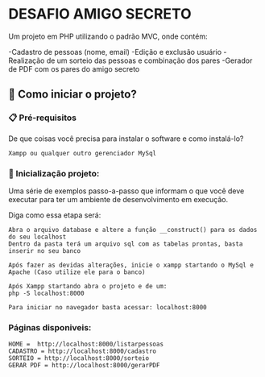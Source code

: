 # DESAFIO AMIGO SECRETO

Um projeto em PHP utilizando o padrão MVC, onde contém:

-Cadastro de pessoas (nome, email)
-Edição e exclusão usuário
-Realização de um sorteio das pessoas e combinação dos pares
-Gerador de PDF com os pares do amigo secreto

## 🚀 Como iniciar o projeto?


### 📋 Pré-requisitos

De que coisas você precisa para instalar o software e como instalá-lo?

```
Xampp ou qualquer outro gerenciador MySql
```

### 🔧 Inicialização projeto:

Uma série de exemplos passo-a-passo que informam o que você deve executar para ter um ambiente de desenvolvimento em execução.

Diga como essa etapa será:

```
Abra o arquivo database e altere a função __construct() para os dados do seu localhost
Dentro da pasta terá um arquivo sql com as tabelas prontas, basta inserir no seu banco

Após fazer as devidas alterações, inicie o xampp startando o MySql e Apache (Caso utilize ele para o banco)

Após Xampp startando abra o projeto e de um:
php -S localhost:8000   

Para iniciar no navegador basta acessar: localhost:8000 
```

###  Páginas disponiveis:
```
HOME =  http://localhost:8000/listarpessoas
CADASTRO = http://localhost:8000/cadastro
SORTEIO = http://localhost:8000/sorteio
GERAR PDF = http://localhost:8000/gerarPDF


```
